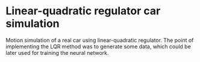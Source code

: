 # Linear-quadratic regulator car simulation
Motion simulation of a real car using linear-quadratic regulator. The point of implementing the LQR method was to generate some data, which could be later used for training the neural network.
